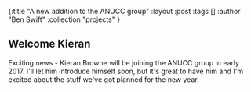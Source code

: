 {:title "A new addition to the ANUCC group"
 :layout :post
 :tags  []
 :author "Ben Swift"
 :collection "projects"
}

## Welcome Kieran

Exciting news - Kieran Browne will be joining the ANUCC group in early 2017.
I'll let him introduce himself soon, but it's great to have him and I'm excited
about the stuff we've got planned for the new year.
